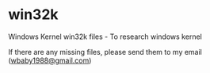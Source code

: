 # win32k
Windows Kernel win32k files - To research windows kernel

If there are any missing files, please send them to my email (wbaby1988@gmail.com)
